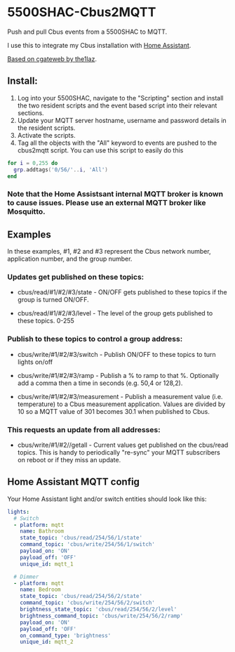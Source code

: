 # 5500SHAC-Cbus2MQTT
 Push and pull Cbus events from a 5500SHAC to MQTT.

 I use this to integrate my Cbus installation with [Home Assistant](https://www.home-assistant.io/).

 [Based on cgateweb by the1laz](https://github.com/the1laz/cgateweb).

## Install:
1. Log into your 5500SHAC, navigate to the "Scripting" section and install the two resident scripts and the event based script into their relevant sections. 
2. Update your MQTT server hostname, username and password details in the resident scripts. 
3. Activate the scripts.
4. Tag all the objects with the "All" keyword to events are pushed to the cbus2mqtt script. You can use this script to easily do this
```lua
for i = 0,255 do
  grp.addtags('0/56/'..i, 'All')
end 
```

### Note that the Home Assistsant internal MQTT broker is known to cause issues. Please use an external MQTT broker like Mosquitto.

## Examples

 In these examples, #1, #2 and #3 represent the Cbus network number, application number, and the group number.

### Updates get published on these topics:

 - cbus/read/#1/#2/#3/state  -  ON/OFF gets published to these topics if the group is turned ON/OFF.

 - cbus/read/#1/#2/#3/level  -  The level of the group gets published to these topics. 0-255

### Publish to these topics to control a group address:

 - cbus/write/#1/#2/#3/switch  -  Publish ON/OFF to these topics to turn lights on/off

 - cbus/write/#1/#2/#3/ramp  -  Publish a % to ramp to that %. Optionally add a comma then a time in seconds (e.g. 50,4 or 128,2).

 - cbus/write/#1/#2/#3/measurement - Publish a measurement value (i.e. temperature) to a Cbus measurement application. Values are divided by 10 so a MQTT value of 301 becomes 30.1 when published to Cbus.

### This requests an update from all addresses:

 - cbus/write/#1/#2//getall - Current values get published on the cbus/read topics. This is handy to periodically "re-sync" your MQTT subscribers on reboot or if they miss an update.

## Home Assistant MQTT config

  Your Home Assistant light and/or switch entities should look like this:

```yaml
lights:
  # Switch
  - platform: mqtt
    name: Bathroom
    state_topic: 'cbus/read/254/56/1/state'
    command_topic: 'cbus/write/254/56/1/switch'
    payload_on: 'ON'
    payload_off: 'OFF'
    unique_id: mqtt_1

  # Dimmer
  - platform: mqtt
    name: Bedroom
    state_topic: 'cbus/read/254/56/2/state'
    command_topic: 'cbus/write/254/56/2/switch'
    brightness_state_topic: 'cbus/read/254/56/2/level'
    brightness_command_topic: 'cbus/write/254/56/2/ramp'
    payload_on: 'ON'
    payload_off: 'OFF'
    on_command_type: 'brightness'
    unique_id: mqtt_2
```
